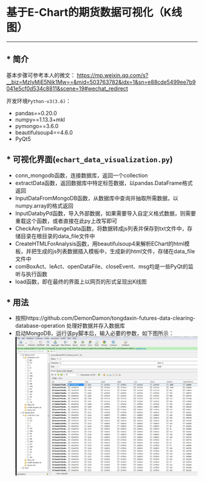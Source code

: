 # 基于E-Chart的期货数据可视化（K线图）


-------------------------------

## * 简介

基本步骤可参考本人的微文：
https://mp.weixin.qq.com/s?__biz=MzIyMjE5Njk1Mw==&mid=503763782&idx=1&sn=e88cde5499ee7b9041e5cf0d534c8811&scene=19#wechat_redirect

开发环境`Python-v3(3.6)`：

 - pandas==0.20.0
 - numpy==1.13.3+mkl
 - pymongo==3.6.0
 - beautifulsoup4==4.6.0
 - PyQt5

## * 可视化界面(`echart_data_visualization.py`)

 - conn_mongodb函数，连接数据库，返回一个collection
 - extractData函数，返回数据库中特定标签数据，以pandas.DataFrame格式返回
 - InputDataFromMongoDB函数，从数据库中查询并抽取所需数据，以numpy.array的格式返回
 - InputDatabyPd函数，导入外部数据，如果需要导入自定义格式数据，则需要重载这个函数，或者直接在此py上改写即可
 - CheckAnyTimeRangeData函数，将数据转成js列表并保存到txt文件中，存储目录在根目录的data_file文件中
 - CreateHTMLForAnalysis函数，用beautifulsoup4来解析EChart的html模板，并把生成的js列表数据插入模板中，生成新的html文件，存储在data_file文件中
 - comBoxAct、leAct、openDataFile、closeEvent、msg均是一些PyQt的监听与执行函数
 - load函数，即在最终的界面上以网页的形式呈现出K线图

## * 用法

 - 按照https://github.com/DemonDamon/tongdaxin-futures-data-clearing-database-operation 处理好数据并存入数据库
 - 启动MongoDB，运行该py脚本后，输入必要的参数，如下图所示：
 ![image](https://github.com/DemonDamon/tongdaxin-futures-data-clearing-database-operation/blob/master/data-mongod.jpg)
